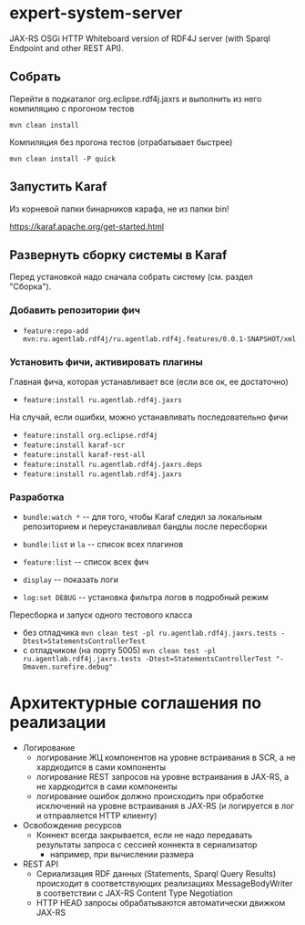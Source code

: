 # expert-system-server

JAX-RS OSGi HTTP Whiteboard version of RDF4J server (with Sparql Endpoint and other REST API).

## Собрать

Перейти в подкаталог org.eclipse.rdf4j.jaxrs и выполнить из него компиляцию с прогоном тестов

```
mvn clean install
```

Компиляция без прогона тестов (отрабатывает быстрее)

```
mvn clean install -P quick
```

## Запустить Karaf

Из корневой папки бинарников карафа, не из папки bin!

https://karaf.apache.org/get-started.html

## Развернуть сборку системы в Karaf

Перед установкой надо сначала собрать систему (см. раздел "Сборка").

### Добавить репозитории фич

* `feature:repo-add mvn:ru.agentlab.rdf4j/ru.agentlab.rdf4j.features/0.0.1-SNAPSHOT/xml`

### Установить фичи, активировать плагины

Главная фича, которая устанавливает все (если все ок, ее достаточно)

* `feature:install ru.agentlab.rdf4j.jaxrs`

На случай, если ошибки, можно устанавливать последовательно фичи

* `feature:install org.eclipse.rdf4j`
* `feature:install karaf-scr`
* `feature:install karaf-rest-all`
* `feature:install ru.agentlab.rdf4j.jaxrs.deps`
* `feature:install ru.agentlab.rdf4j.jaxrs`

### Разработка

* `bundle:watch *` -- для того, чтобы Karaf следил за локальным репозиторием и переустанавливал бандлы после пересборки

* `bundle:list` и `la` -- список всех плагинов
* `feature:list` -- список всех фич

* `display` -- показать логи
* `log:set DEBUG` -- установка фильтра логов в подробный режим

Пересборка и запуск одного тестового класса
* без отладчика `mvn clean test -pl ru.agentlab.rdf4j.jaxrs.tests -Dtest=StatementsControllerTest`
* с отладчиком (на порту 5005) `mvn clean test -pl ru.agentlab.rdf4j.jaxrs.tests -Dtest=StatementsControllerTest "-Dmaven.surefire.debug"`


# Архитектурные соглашения по реализации

* Логирование
   * логирование ЖЦ компонентов на уровне встраивания в SCR, а не хардкодится в сами компоненты
   * логирование REST запросов на уровне встраивания в JAX-RS, а не хардкодится в сами компоненты
   * логирование ошибок должно происходить при обработке исключений на уровне встраивания в JAX-RS (и логируется в лог и отправляется HTTP клиенту)
* Освобождение ресурсов
   * Коннект всегда закрывается, если не надо передавать результаты запроса с сессией коннекта в сериализатор 
      * например, при вычислении размера
* REST API
   * Сериализация RDF данных (Statements, Sparql Query Results) происходит в соответствующих реализациях MessageBodyWriter в соответствии с JAX-RS Content Type Negotiation
   * HTTP HEAD запросы обрабатываются автоматически движком JAX-RS
